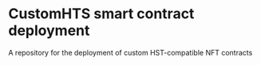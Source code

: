 # CustomHTS smart contract deployment

A repository for the deployment of custom HST-compatible NFT contracts
